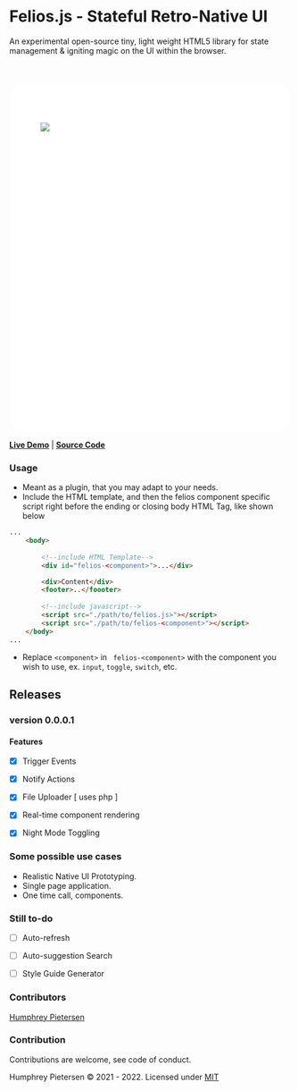 


# Felios.js - Stateful Retro-Native UI

An experimental open-source tiny, light weight HTML5 library for state management & igniting magic on the UI within the browser.



<div style="background: white !important; height:400px;mind-height: 100%; width: auto; padding:4em; padding-bottom: 12em; margin-top:50px; border-radius: 2em">

![](./demo/assets/media/iphone-12-pro.gif)

</div>




**[Live Demo](https://huffypiet.github.io/felios.js/demo)**  |  **[Source Code](https://github.com/huffypiet/felios.js)**

### Usage

- Meant as a plugin, that you may adapt to your needs. 
- Include the HTML template, and then the felios component specific script right before the ending or closing body HTML Tag, like shown below

```html
...
	<body>
					
		<!--include HTML Template-->
		<div id="felios-<component>">...</div>	

		<div>Content</div>
		<footer>..</foooter>
		
		<!--include javascript-->
		<script src="./path/to/felios.js>"></script>
		<script src="./path/to/felios-<component>"></script>
	</body>
...
```

- Replace `<component>`  in ``` felios-<component>``` with the component you wish to use, ex. `input`, `toggle`, `switch`, etc.



## Releases
### version 0.0.0.1 
#### Features

- [x] Trigger Events
- [x] Notify Actions
- [x] File Uploader [ uses php ]
- [x] Real-time component rendering
- [x] Night Mode Toggling


### Some possible use cases

- Realistic Native UI Prototyping.
- Single page application.
- One time call, components.


### Still to-do

- [ ] Auto-refresh
- [ ] Auto-suggestion Search
- [ ] Style Guide Generator




### Contributors

   [ Humphrey Pietersen ](https://humphreypietersen.com/)


### Contribution

  Contributions are welcome, see code of conduct.


Humphrey Pietersen  &copy; 2021 - 2022. Licensed under [MIT](https://github.com/huffypiet/felios.js/blob/main/LICENSE)



